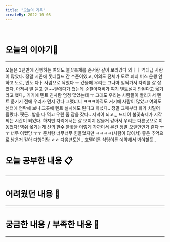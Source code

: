 ```yaml
---
title: "오늘의 기록"
createBy: 2022-10-08
---
```



<br>

<h2 style="font-size:26px; color:black ">오늘의 이야기🧧</h2>

--- 
오늘은 3년만에 진행하는 여의도 불꽃축제를 준서랑 같이 보러갔다
와ㅏㅏ 역대급 사람이 많았다. 정말 시즌에 롯데월드 간 수준이였고, 여의도 전체가 도로 폐쇠 버스 운행 안하고 도로, 인도 다ㅏ 사람으로 꽉찼다 ㅜ
갔을때 우리는 그나마 일찍가서 자리를 잘 잡았다. 아저씨 말 듣고 맨~~앞에다가 쳤는데 순찰아저씨가 여기 텐트설치 안된다고 옮기라고 했다,. 거기에 
텐트 친사람 엄청 많았는데 ㅜ 그래도 우리는 사람들이 빨리가서 텐트 옮기기 전에 우리가 먼저 갔다 그랬더니 ㅋㅋㅋ아직도 거기에 사람이 많았고 여의도 센터에 연락해 보니
그곳에 텐트 설치해도 된다고 하셨다.. 정말 그때부터 화가 치밀어 올랐다. 쨋든.. 밥을 다 먹고 우린 좀 잠을 잤다.. 
저녁이 되고,,, 드디어 불꽃축제가 시작되는 시간이 되었다.
하지만 자리에서는 잘 보이지 않을거 같아서 우리는 다른곳으로 이동했다!
역쉬 옮기는게 신의 한수 불꽃을 이렇게 가까이서 본건 정말 오랜만인거 같다 ㅜㅜ 너무 이뻤당 ㅜㅜ 준서랑 너무너무 힘들었지만 ㅋㅋㅋㅋ(사람이 많아서)
좋은 추억으로 남은거 같아 다행이당 ㅎㅎ 
다음년도엔.. 호텔이든 식당이든 예약해서 봐야할듯..

####  
<h2 style="font-size:26px; color:black ">오늘 공부한 내용 📋</h2>

---

<h2 style="font-size:26px; color:black ">어려웠던 내용 🤢</h2>

---

<h2 style="font-size:26px; color:black ">궁금한 내용 / 부족한 내용 🧐</h2>

--- 


